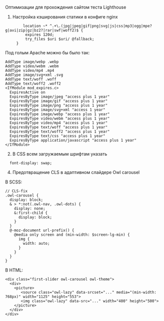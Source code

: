 Оптимизации для прохождения сайтом теста Lighthouse 

1. Настройка кэширования статики в конфиге nginx
```
    	location ~* ^.+\.(jpg|jpeg|gif|png|svg|js|css|mp3|ogg|mpe?g|avi|zip|gz|bz2?|rar|swf|woff2)$ {
   		 expires 120d;
   		 try_files $uri $uri/ @fallback;
   	 }
```
Под голым Apache можно бы было так:
```
AddType image/webp .webp
AddType video/webm .webm
AddType video/mp4 .mp4
AddType image/svg+xml .svg
AddType text/woff .woff
AddType text/woff2 .woff2
<IfModule mod_expires.c>
  ExpiresActive on
  ExpiresByType image/jpeg "access plus 1 year"
  ExpiresByType image/gif "access plus 1 year"
  ExpiresByType image/png "access plus 1 year"
  ExpiresByType image/svg+xml "access 1 year"
  ExpiresByType image/webp "access plus 1 year"
  ExpiresByType video/webm "access plus 1 year"
  ExpiresByType video/mp4 "access plus 1 year"
  ExpiresByType text/woff "access plus 1 year"
  ExpiresByType text/woff2 "access plus 1 year"
  ExpiresByType text/css "access plus 1 year"
  ExpiresByType application/javascript "access plus 1 year"
</IfModule>
```
2. В CSS всем загружаемым шрифтам указать
```   
  font-display: swap;
```
4. Предотвращение CLS в адаптивном слайдере Owl carousel

В SCSS:
```
// CLS-fix
.owl-carousel {
  display: block;
  & > *:not(.owl-nav, .owl-dots) {
    display: none;
    &:first-child {
      display: block;
    }
  }
  @-moz-document url-prefix() {
    @media only screen and (min-width: $screen-lg-min) {
      img {
        width: auto;
      }
    }
  }
}
```
В HTML:
```
<div class="first-slider owl-carousel owl-theme">
  <div>
    <picture>
       <source class="owl-lazy" data-srcset="..." media="(min-width: 768px)" width="1125" height="553">
       <img class="owl-lazy" data-src="..." width="400" height="500">
    </picture>
  </div>
</div>
```
